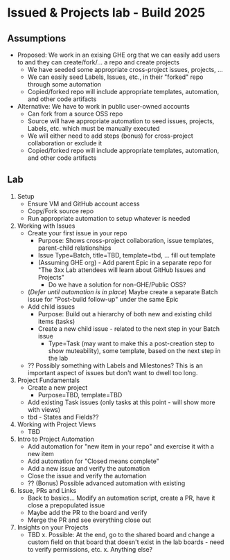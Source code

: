 # Issued & Projects lab - Build 2025

## Assumptions
- Proposed: We work in an exising GHE org that we can easily add users to and they can create/fork/... a repo and create projects
  - We have seeded some appropriate cross-project issues, projects, ...
  - We can easily seed Labels, Issues, etc., in their "forked" repo through some automation
  - Copied/forked repo will include appropriate templates, automation, and other code artifacts
- Alternative:   We have to work in public user-owned accounts
  - Can fork from a source OSS repo
  - Source will have appropriate automation to seed issues, projects, Labels, etc. which must be manually executed
  - We will either need to add steps (bonus) for cross-project collaboration or exclude it
  - Copied/forked repo will include appropriate templates, automation, and other code artifacts
 
## Lab
1. Setup
   - Ensure VM and GitHub account access
   - Copy/Fork source repo
   - Run appropriate automation to setup whatever is needed
2. Working with Issues
   - Create your first issue in your repo
     - Purpose: Shows cross-project collaboration, issue templates, parent-child relationships
     - Issue Type=Batch, title=TBD, template=tbd, ... fill out template
     - (Assuming GHE org) - Add parent Epic in a separate repo for "The 3xx Lab attendees will learn about GitHub Issues and Projects"
       - Do we have a solution for non-GHE/Public OSS?
   - (*Defer until automation is in place*) Maybe create a separate Batch issue for "Post-build follow-up" under the same Epic
   - Add child issues
     - Purpose: Build out a hierarchy of both new and existing child items (tasks)
     - Create a new child issue - related to the next step in your Batch issue
       - Type=Task (may want to make this a post-creation step to show muteability), some template, based on the next step in the lab
   - ?? Possibly something with Labels and Milestones?  This is an important aspect of issues but don't want to dwell too long.
3. Project Fundamentals
    - Create a new project
      - Purpose=TBD, template=TBD
    - Add existing Task issues (only tasks at this point - will show more with views)
    - tbd - States and Fields??
4. Working with Project Views
   - TBD
5. Intro to Project Automation
   - Add automation for "new item in your repo" and exercise it with a new item
   - Add automation for "Closed means complete"
   - Add a new issue and verify the automation
   - Close the issue and verify the automation
   - ?? (Bonus) Possible advanced automation with existing
6. Issue, PRs and Links
   - Back to basics...  Modify an automation script, create a PR, have it close a prepopulated issue
   - Maybe add the PR to the board and verify
   - Merge the PR and see everything close out
7. Insights on your Projects
   - TBD
x. Possible: At the end, go to the shared board and change a custom field on that board that doesn't exist in the lab boards - need to verify permissions, etc.
x. Anything else?
